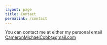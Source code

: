 ```yaml
---
layout: page
title: Contact
permalink: /contact
---
```


You can contact me at either my personal email CameronMichaelCobb@gmail.com 